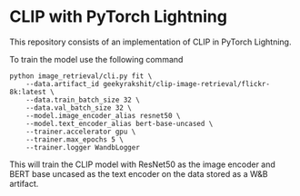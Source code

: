 # CLIP with PyTorch Lightning

This repository consists of an implementation of CLIP in PyTorch Lightning.

To train the model use the following command

```shell
python image_retrieval/cli.py fit \
    --data.artifact_id geekyrakshit/clip-image-retrieval/flickr-8k:latest \
    --data.train_batch_size 32 \
    --data.val_batch_size 32 \
    --model.image_encoder_alias resnet50 \
    --model.text_encoder_alias bert-base-uncased \
    --trainer.accelerator gpu \
    --trainer.max_epochs 5 \
    --trainer.logger WandbLogger
```

This will train the CLIP model with ResNet50 as the image encoder and BERT base uncased as the text encoder on the data stored as a W&B artifact.